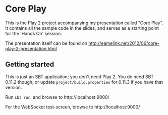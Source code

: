 Core Play
=========

This is the Play 2 project accompanying my presentation called "Core Play". It contains all the sample code in the slides, and serves as a starting point for the 'Hands On' session.

The presentation itself can be found on http://eamelink.net/2012/06/core-play-2-presentation.html

Getting started
---------------

This is just an SBT application; you don't need Play 2. You do need SBT 0.11.2 though, or update `project/build.properties` for 0.11.3 if you have that version.

Run `sbt run`, and browse to http://localhost:9000/

For the WebSocket test-screen, browse to http://localhost:9000/

